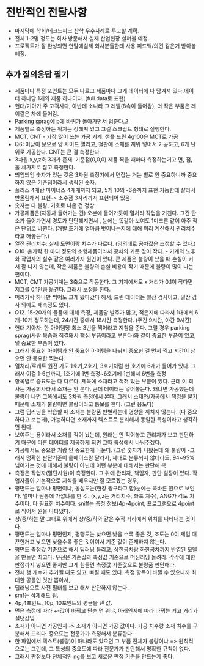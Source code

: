 # 전반적인 전달사항
- 마지막에 학회/테크노파크 산학 우수사례로 투고할 계획.
- 전체 1-2명 정도는 회사 방문해서 실제 산업현장 살펴볼 예정.
- 프로젝트가 잘 완성되면 연말에실제 회사분들한테 사용 피드백/의견 같은거 받아볼 예정. 


## 추가 질의응답 필기
- 제품마다 특정 포인트는 모두 다르고 제품마다 그게 데이터에 다 담겨져 있다.데이터 하나당 1개의 제품 하나이다. (full data로 표현)
- 현대/기아가 주 고객사다, 아반테 소나타 그 레벨(8속이 들어감), 더 작은 부품은 레이같은 차에 들어감.
- Parking sprag에 p에 바퀴가 돌아가면서 멈춘다..?
- 제품별로 측정하는 위치는 정해져 있고 그걸 스크립트 형태로 실행한다.
- MCT, CNT - 가장 많이 쓰는 가공 기계: 샘플 드린 4g100은 MCT로 가공
- Q6: 미닫이 문으로 양 사이드 열리고, 철판에 소재를 끼워 넣어서 가공하고, 6개 단위로 가공한다. CNT는 큰 걸 측정한다.
- 3차원 x,y,z축 3개가 존재. 기준점(0,0,0) 제품 찍을 때마다 측정하는거고 면, 점, 홀 세가지로 잡고 측정한다. 
- 띄엄띄엄 숫자가 있는 것은 3차원 측정기에서 면잡는 거는 별로 안 중요하니까 중요하지 않은 기준점이라서 생략된 숫자. 
- 플러스 4개랑 마이너스 4개개까지 되고, 5개  10의 -6승까지 표현 가능한데 잘라서 반올림해서 표현-> 소수점 3자리까지 표현되어 있음.
- 숫자는 다 불량, 기호로 나온 건 정상
- 가공제품은(자동차 들어가는 건) 오븐에 들어가듯이 열처리 작업을 거친다. 그건 탄소가 들어가면서 경도가 단단해지면서 , 눈에는 똑같아 보여도 1미크론 같이 아주 작은 단위로 바뀐다. (개발 초기에 얼마큼 벗어나는지에 대해 미리 계산해서 관리치수라고 해놓는다.)
- 열전 관리치수: 실제 도면이랑 치수가 다르다. (임의대로 공차값은 조정할 수 있다.)
- Q10. 손가락 한 마디 정도의 소형제품이라서 공차의 기준 값이 작다. - 기계의 노후화 작업자의 실수 같은 여러가지 원인이 있다. 큰 제품은 불량이 났을 때 손실이 커서 잘 나지 않는데, 작은 제품은 불량의 손실 비용이 작기 때문에 불량이 많이 나는 편이다. 
- MCT, CMT 가공기계는 3축으로 작동한다. 그 기계에서도 x 거리가 0.1이 작다면 지그를 0.1만큼 옮긴다. 그래서 보정을 한다. 
- 머리카락 하나만 찍어도 크게 왔다갔다 해서, 드린 데이터는 일상 검사이고, 일상 검사 외에도 재측정도 있다. 
- Q12. 15-20개의 물품에 대해 측정, 제품당 발주가 많고, 적은지에 따라서 1대에서 6개-10개 정도하는데, 24시간 중에서 18시간 측정한다. (주간 9시간, 야간 9시간)
- 현대 기아차: 한 아이템당 최소 3번을 찍어라고 지침을 준다. 그럴 경우 parking sprag(사람 목숨과 직결돼서 핵심 부품이라고 부른다)와 같이 중요한 부품이 있고, 덜 중요한 부품이 있다. 
- 그래서 중요한 아이템과 안 중요한 아이템을 나눠서 중요한 걸 먼저 찍고 시간이 남으면 안 중요한 찍는다. 
- 열처리/로케트 원전 가도 1호기,2호기, 3호기처럼 한 호기에 6개가 들어가 있다. 그래서 이걸 1-6번까지, 1호기에 1번 측정~6호기에 1번해서 6번을 측정
- 항목별로 중요도는 다 다르다. 제목에 소재라고 적혀 있는 부분이 있다. 근데 이 회사는 가공회사라서 소재는 안 본다. 근데 데이터는 넣어놓는다. 왜냐면 가공했는데 불량이 나면 그쪽에서도 3차원 측정에서 본다. 그래서 소재와/가공에서 책임을 묻기 때문에 소재가 불량이면 불량이라고 통보를 한다. (그런 용도다)
- 그럼 딥러닝을 학습할 때 소재는 불량품 판별하는데 영향을 끼치지 않는다. (다 중요하다고 보는게), 가능하다면 소재까지 텍스트로 분리해서 동일한 특성이라고 생각하면 된다. 
- 보여주는 용이라서 소재를 적어 놨는데, 원래는 안 적어놓고 관리자가 보고 판단하기 때문에 다른 데이터를 제공하게 되면 그때 특성에서 나눠주겠다.
- 가공에서도 중요한 거랑 안 중요한게 나눈다. (그럼 숫자가 나왔는데 왜 불량이 -그래서 명확한 판단기준이 룰베이스랑 달라서, 제대로 분류되지 않더라도, 94~95% 넘어가는 것에 대해서 불량이 아닌데 이런 부분에 대해서는 판단해 복
- 측정은 작업자(말단사원)이 측정한다. 그 위에 관리자, 책임자, 판단 실장이 있다. 작업자들이 기본적으로 지식을 배우지만 잘 모르겠는 경우, 
- 평면도는 얼마나 평면이냐, 동심도는(현장 짱구라고 함)눈에는 똑바른 원으로 보인다. 얼마나 원통에 가깝냐를 한 것. (x,y,z는 거리치수, 좌표 치수), ANG가 각도 치수이다. 다 필요한 치수이다. sniff는 측정 정보(4p-4point, 프로그램으로 4point로 찍어서 원을 나타냈다. 
- 상/중/하는 말 그대로 위에서 상/중/하와 같은 수직 거리에서 위치를 나타내는 것이다. 
- 평면도는 얼마나 평면인지, 평행도는 낮으면 낮을 수록 좋은 것, 조도는 0이 제일 매끈한거고 낮으면 낮을수록 좋은 것이여서 기준 값이 존재하지 않는다. 
- 평면도 측정값 기준으로 해서 딥러닝 돌리고, 상한공차랑 하한공차까지 반영된 모델을 만들면 최고다. 우선은 기준값과 측정값 기준으로 머신러닝 돌려라. 각각에 대한 판정까지 넣으면 좋지만 그게 힘들면 측정값 기준값으로 불량품 판단해라. 
- 전체 행 개수가 추가될 때도 있고, 빠질 때도 있다. 측정 항목이 바뀔 수 있으니까 최대한 공통인 것만 뽑아서, 
- 딥러닝으로 사전 필터를 보고 해서 판단하지 않는다. 
- smf는 삭제해도 됨.
- 4p,4포인트, 10p, 10포인트의 평균을 낸 값.
- 면은 측정에 따라 +-값이 바뀌고 단순 면 위냐, 아래인지에 따라 바뀌는 거고 거리가 절댓값임. 
- 소재가 아니면 가공인지 -> 소재가 아니면 가공 값이다. 가공 치수랑 소재 치수를 구분해서 드리다. 중요도는 전문가가 측정해서 분류한다. 
- 한 파일에서 텍스트(불량)이 하나라도 있으면 그 부품 전체가 불량이냐 => 원칙적으로는 그런데, 그 특성의 중요도에 따라 전문가가 판단해서 명확한 규칙이 없다. 
- 그래서 판정보다 전체적인 ng를 보고 새로운 판정 기준을 만드는게 좋다. 
